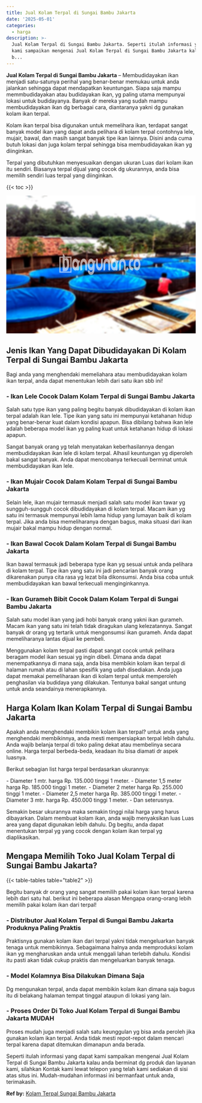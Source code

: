 ```yaml
---
title: Jual Kolam Terpal di Sungai Bambu Jakarta
date: '2025-05-01'
categories:
  - harga
description: >-
  Jual Kolam Terpal di Sungai Bambu Jakarta. Seperti itulah informasi yang dapat
  kami sampaikan mengenai Jual Kolam Terpal di Sungai Bambu Jakarta kalau anda
  b...
---
```


**Jual Kolam Terpal di Sungai Bambu Jakarta** – Membudidayakan ikan menjadi satu-satunya perihal yang benar-benar memukau untuk anda jalankan sehingga dapat mendapatkan keuntungan. Siapa saja mampu memmbudidayakan atau budidayakan ikan, yg paling utama mempunyai lokasi untuk budidayanya. Banyak dr mereka yang sudah mampu membudidayakan ikan dg berbagai cara, diantaranya yakni dg gunakan kolam ikan terpal.

Kolam ikan terpal bisa digunakan untuk memelihara ikan, terdapat sangat banyak model ikan yang dapat anda pelihara di kolam terpal contohnya lele, mujair, bawal, dan masih sangat banyak tipe ikan lainnya. Disini anda cuma butuh lokasi dan juga kolam terpal sehingga bisa membudidayakan ikan yg diinginkan.

Terpal yang dibutuhkan menyesuaikan dengan ukuran Luas dari kolam ikan itu sendiri. Biasanya terpal dijual yang cocok dg ukurannya, anda bisa memilih sendiri luas terpal yang diinginkan.

{{< toc >}}

![Jual Kolam Terpal di Sungai Bambu Jakarta](/images/jual-kolam-terpal-37.png)

## Jenis Ikan Yang Dapat Dibudidayakan Di Kolam Terpal di Sungai Bambu Jakarta

Bagi anda yang menghendaki memeliahara atau membudidayakan kolam ikan terpal, anda dapat menentukan lebih dari satu ikan sbb ini!

### \- Ikan Lele Cocok Dalam Kolam Terpal di Sungai Bambu Jakarta

Salah satu type ikan yang paling begitu banyak dibudidayakan di kolam ikan terpal adalah ikan lele. Tipe ikan yang satu ini mempunyai ketahanan hidup yang benar-benar kuat dalam kondisi apapun. Bisa dibilang bahwa ikan lele adalah beberapa model ikan yg paling kuat untuk ketahanan hidup di lokasi apapun.

Sangat banyak orang yg telah menyatakan keberhasilannya dengan membudidayakan ikan lele di kolam terpal. Alhasil keuntungan yg diperoleh bakal sangat banyak. Anda dapat mencobanya terkecuali berminat untuk membudidayakan ikan lele.

### \- Ikan Mujair Cocok Dalam Kolam Terpal di Sungai Bambu Jakarta

Selain lele, ikan mujair termasuk menjadi salah satu model ikan tawar yg sungguh-sungguh cocok dibudidayakan di kolam terpal. Macam ikan yg satu ini termasuk mempunyai lebih lama hidup yang lumayan baik di kolam terpal. Jika anda bisa memeliharanya dengan bagus, maka situasi dari ikan mujair bakal mampu hidup dengan normal.

### \- Ikan Bawal Cocok Dalam Kolam Terpal di Sungai Bambu Jakarta

Ikan bawal termasuk jadi beberapa type ikan yg sesuai untuk anda pelihara di kolam terpal. Tipe ikan yang satu ini jadi pencarian banyak orang dikarenakan punya cita rasa yg lezat bila dikonsumsi. Anda bisa coba untuk membudidayakan kan bawal terkecuali menginginkannya.

### \- Ikan Gurameh Bibit Cocok Dalam Kolam Terpal di Sungai Bambu Jakarta

Salah satu model ikan yang jadi hobi banyak orang yakni ikan gurameh. Macam ikan yang satu ini telah tidak diragukan ulang kelezatannya. Sangat banyak dr orang yg tertarik untuk mengonsumsi ikan gurameh. Anda dapat memeliharanya lantas dijual ke pembeli.

Menggunakan kolam terpal pasti dapat sangat cocok untuk pelihara beragam model ikan sesuai yg ingin dibeli. Dimana anda dapat menempatkannya di mana saja, anda bisa membikin kolam ikan terpal di halaman rumah atau di lahan spesifik yang udah disediakan. Anda juga dapat memakai pemeliharaan ikan di kolam terpal untuk memperoleh penghasilan via budidaya yang dilakukan. Tentunya bakal sangat untung untuk anda seandainya menerapkannya.

## Harga Kolam Ikan Kolam Terpal di Sungai Bambu Jakarta

Apakah anda menghendaki membikin kolam ikan terpal? untuk anda yang menghendaki membikinnya, anda mesti mempersiapkan terpal lebih dahulu. Anda wajib belanja terpal di toko paling dekat atau membelinya secara online. Harga terpal berbeda-beda, keadaan itu bisa diamati dr aspek luasnya.

Berikut sebagian list harga terpal berdasarkan ukurannya:

\- Diameter 1 mtr. harga Rp. 135.000 tinggi 1 meter. - Diameter 1,5 meter harga Rp. 185.000 tinggi 1 meter. - Diameter 2 meter harga Rp. 255.000 tinggi 1 meter. - Diameter 2,5 meter harga Rp. 385.000 tinggi 1 meter. - Diameter 3 mtr. harga Rp. 450.000 tinggi 1 meter. - Dan seterusnya.

Semakin besar ukurannya maka semakin tinggi nilai harga yang harus dibayarkan. Dalam membuat kolam ikan, anda wajib menyaksikan luas Luas area yang dapat digunakan lebih dahulu. Dg begitu, anda dapat menentukan terpal yg yang cocok dengan kolam ikan terpal yg diaplikasikan.

## Mengapa Memilih Toko Jual Kolam Terpal di Sungai Bambu Jakarta?

{{< table-tables table="table2" >}}

Begitu banyak dr orang yang sangat memilih pakai kolam ikan terpal karena lebih dari satu hal. berikut ini beberapa alasan Mengapa orang-orang lebih memilih pakai kolam ikan dari terpal!

### \- Distributor Jual Kolam Terpal di Sungai Bambu Jakarta Produknya Paling Praktis

Praktisnya gunakan kolam ikan dari terpal yakni tidak mengeluarkan banyak tenaga untuk membikinnya. Sebagaimana halnya anda memproduksi kolam ikan yg mengharuskan anda untuk menggali lahan terlebih dahulu. Kondisi itu pasti akan tidak cukup praktis dan mengeluarkan banyak tenaga.

### \- Model Kolamnya Bisa Dilakukan Dimana Saja

Dg mengunakan terpal, anda dapat membikin kolam ikan dimana saja bagus itu di belakang halaman tempat tinggal ataupun di lokasi yang lain.

### \- Proses Order Di Toko Jual Kolam Terpal di Sungai Bambu Jakarta MUDAH

Proses mudah juga menjadi salah satu keunggulan yg bisa anda peroleh jika gunakan kolam ikan terpal. Anda tidak mesti repot-repot dalam mencari terpal karena dapat ditemukan dimanapun anda berada.

Seperti itulah informasi yang dapat kami sampaikan mengenai Jual Kolam Terpal di Sungai Bambu Jakarta kalau anda berminat dg produk dan layanan kami, silahkan Kontak kami lewat telepon yang telah kami sediakan di sisi atas situs ini. Mudah-mudahan informasi ini bermanfaat untuk anda, terimakasih.

**Ref by:** [Kolam Terpal Sungai Bambu Jakarta](https://id.wikipedia.org/wiki/Kolam)
